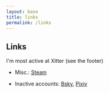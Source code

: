 ```yaml
---
layout: base
title: links
permalink: /links
---
```


## Links

I'm most active at Xitter (see the footer)

- Misc.: [Steam](https://steamcommunity.com/id/kamnosta/)

- Inactive accounts: [Bsky](https://bsky.app/profile/kamnosta.bsky.social), [Pixiv](https://www.pixiv.net/en/users/105831078)
